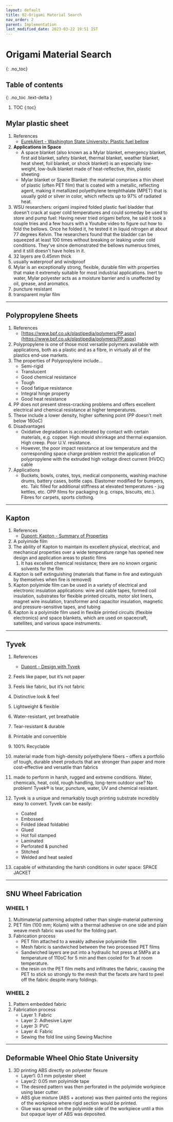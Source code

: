 ```yaml
---
layout: default
title: 02-Origami Material Search
nav_order: 2
parent: Implementation
last_modified_date: 2023-03-22 19:51 IST 
---
```


# Origami Material Search
{: .no_toc}

## Table of contents
{: .no_toc .text-delta }

1. TOC
{:toc}

## Mylar plastic sheet

1. References
    - [EurekAlert - Washington State University: Plastic fuel bellow](https://www.eurekalert.org/news-releases/748739)
2. **Applications in Space**
    - A space blanket (also known as a Mylar blanket, emergency blanket, first aid blanket, safety blanket, thermal blanket, weather blanket, heat sheet, foil blanket, or shock blanket) is an especially low-weight, low-bulk blanket made of heat-reflective, thin, plastic sheeting
    - Mylar blanket or Space Blanket: the material comprises a thin sheet of plastic (often PET film) that is coated with a metallic, reflecting agent, making it metallized polyethylene terephthalate (MPET) that is usually gold or silver in color, which reflects up to 97% of radiated heat.
3. WSU researchers: origami inspired folded plastic fuel bladder that doesn't crack at super cold temperatures and could someday be used to store and pump fuel: Having never tried origami before, he said it took a couple tries and a few hours with a Youtube video to figure out how to fold the bellows. Once he folded it, he tested it in liquid nitrogen at about 77 degrees Kelvin. The researchers found that the bladder can be squeezed at least 100 times without breaking or leaking under cold conditions. They've since demonstrated the bellows numerous times, and it still doesn't have holes in it.
4. 32 layers are 0.45mm thick
5. usually waterproof and windproof
6. Mylar is an exceptionally strong, flexible, durable film with properties that make it extremely suitable for most industrial applications. Inert to water, Mylar polyester acts as a moisture barrier and is unaffected by oil, grease, and aromatics.
7. puncture resistant
8. transparent mylar film

---

## Polypropylene Sheets

1. References 
	- [https://www.bpf.co.uk/plastipedia/polymers/PP.aspx](https://www.bpf.co.uk/plastipedia/polymers/PP.aspx)
2. Polypropylene is one of those most versatile polymers available with applications, both as a plastic and as a fibre, in virtually all of the plastics end-use markets. 
3. The properties of Polypropylene include... 
	- Semi-rigid 
	- Translucent 
	- Good chemical resistance 
	- Tough 
	- Good fatigue resistance 
	- Integral hinge property 
	- Good heat resistance 
4. PP does not present stress-cracking problems and offers excellent electrical and chemical resistance at higher temperatures. 
5. These include a lower density, higher softening point (PP doesn't melt below 160oC) 
6. Disadvantages 
	- Oxidative degradation is accelerated by contact with certain materials, e.g. copper. High mould shrinkage and thermal expansion. High creep. Poor U.V. resistance. 
	- However, the poor impact resistance at low temperature and the corresponding space charge problem restrict the application of polypropylene with the extruded high voltage direct current (HVDC) cable 
7. Applications 
	- Buckets, bowls, crates, toys, medical components, washing machine drums, battery cases, bottle caps. Elastomer modified for bumpers, etc. Talc filled for additional stiffness at elevated temperatures - jug kettles, etc. OPP films for packaging (e.g. crisps, biscuits, etc.). Fibres for carpets, sports clothing.

---

## Kapton

1. References
	- [Dupont: Kapton - Summary of Properties](https://www.dupont.com/content/dam/dupont/amer/us/en/products/ei-transformation/documents/EI10142_Kapton-Summary-of-Properties.pdf)
2. A polyimide film
3. The ability of Kapton to maintain its excellent physical, electrical, and mechanical properties over a wide temperature range has opened new design and application areas to plastic films
	1. It has excellent chemical resistance; there are no known organic solvents for the film 
3. Kapton is self extinguishing (materials that flame in fire and extinguish by themselves when fire is removed)
4. Kapton polyimide film can be used in a variety of electrical and electronic insulation applications: wire and cable tapes, formed coil insulation, substrates for flexible printed circuits, motor slot liners, magnet wire insulation, transformer and capacitor insulation, magnetic and pressure-sensitive tapes, and tubing
5. Kapton is a polyimide film used in flexible printed circuits (flexible electronics) and space blankets, which are used on spacecraft, satellites, and various space instruments.

---

## Tyvek

1. References
	- [Dupont - Design with Tyvek](https://www.dupont.com/tyvekdesign/design-with-tyvek/why-tyvek.html)

2. Feels like paper, but it’s not paper
3. Feels like fabric, but it’s not fabric
4. Distinctive look & feel
5. Lightweight & flexible
6. Water-resistant, yet breathable
7. Tear-resistant & durable
8. Printable and convertible
9. 100% Recyclable
10. material made from high-density polyethylene fibers – offers a portfolio of tough, durable sheet products that are stronger than paper and more cost-effective and versatile than fabrics
11. made to perform in harsh, rugged and extreme conditions. Water, chemicals, heat, cold, rough handling, long-term outdoor use? No problem! Tyvek® is tear, puncture, water, UV and chemical resistant.
12. Tyvek is a unique and remarkably tough printing substrate incredibly easy to convert. Tyvek can be easily:
	- Coated
	- Embossed
	- Folded (dead foldable)
	- Glued
	- Hot foil stamped
	- Laminated
	- Perforated & punched
	- Stitched
	- Welded and heat sealed
13. capable of withstanding the harsh conditions in outer space: SPACE JACKET

---

## SNU Wheel Fabrication

### WHEEL 1

1. Multimaterial patterning adopted rather than single-material patterning
2. PET film (100 mm; Kolami) with a thermal adhesive on one side and plain weave mesh fabric was used for the folding part.
3. Fabrication process
	- PET film attached to a weakly adhesive polyamide film
	- Mesh fabric is sandwiched between the two processed PET films
	- Sandwiched layers are put into a hydraulic hot press at 5MPa at a temperature of 110oC for 5 min and then cooled for 1h at room temperature.
	- the resin on the PET film melts and infiltrates the fabric, causing the PET to stick so strongly to the mesh that the facets are hard to peel off the fabric despite many foldings.

### WHEEL 2

1. Pattern embedded fabric
2. Fabrication process
	- Layer 1: Fabric
	- Layer 2: Adhesive Layer
	- Layer 3: PVC
	- Layer 4: Fabric
	- Sewing the fold line using Sewing Machine

---

## Deformable Wheel Ohio State University

1. 3D printing ABS directly on polyester flexure
	- Layer1: 0.1 mm polyester sheet
	- Layer2: 0.05 mm polyimide tape
	- The desired pattern was then perforated in the polyimide workpiece using laser cutter.
	- ABS glue mixture (ABS + acetone) was then painted onto the regions of the workpiece where rigid section would be printed.
	- Glue was spread on the polyimide side of the workpiece until a thin but opaque layer of ABS was deposited.